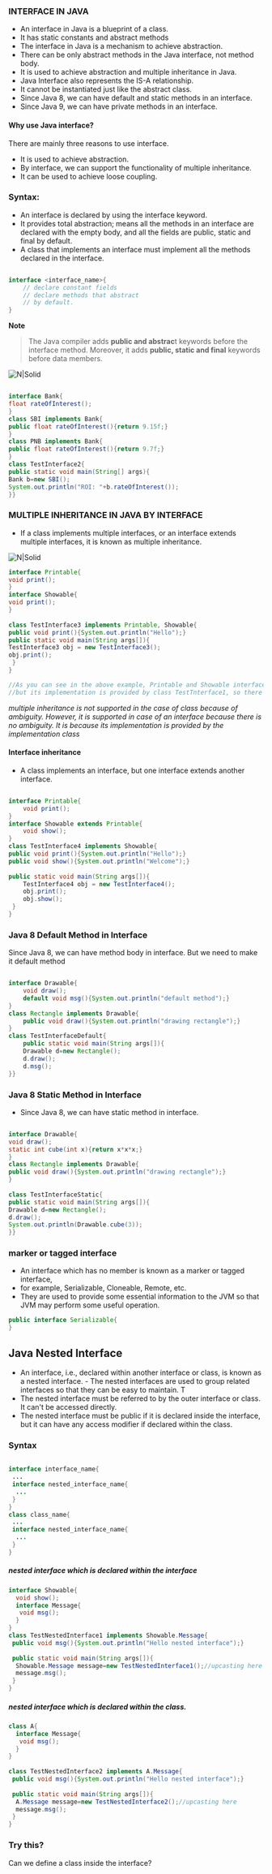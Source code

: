 ### INTERFACE IN JAVA
- An interface in Java is a blueprint of a class. 
- It has static constants and abstract methods
- The interface in Java is a mechanism to achieve abstraction. 
- There can be only abstract methods in the Java interface, not method body. 
- It is used to achieve abstraction and multiple inheritance in Java.
- Java Interface also represents the IS-A relationship.
- It cannot be instantiated just like the abstract class.
- Since Java 8, we can have default and static methods in an interface.
- Since Java 9, we can have private methods in an interface.

#### Why use Java interface?
There are mainly three reasons to use interface. 
- It is used to achieve abstraction.
- By interface, we can support the functionality of multiple inheritance.
- It can be used to achieve loose coupling.

### Syntax:

- An interface is declared by using the interface keyword. 
- It provides total abstraction; means all the methods in an interface are declared with the empty body, and all the fields are public, static and final by default.
- A class that implements an interface must implement all the methods declared in the interface.
```java

interface <interface_name>{  
    // declare constant fields  
    // declare methods that abstract   
    // by default.  
}  
```

**Note** 
> The Java compiler adds **public and abstrac**t keywords before the interface method. Moreover, it adds **public, static and final** keywords before data members.

![N|Solid](https://i.imgur.com/TO2rBKR.png)

```java

interface Bank{  
float rateOfInterest();  
}  
class SBI implements Bank{  
public float rateOfInterest(){return 9.15f;}  
}  
class PNB implements Bank{  
public float rateOfInterest(){return 9.7f;}  
}  
class TestInterface2{  
public static void main(String[] args){  
Bank b=new SBI();  
System.out.println("ROI: "+b.rateOfInterest());  
}} 

```

### MULTIPLE INHERITANCE IN JAVA BY INTERFACE
- If a class implements multiple interfaces, or an interface extends multiple interfaces, it is known as multiple inheritance.

![N|Solid](https://i.imgur.com/g7wzruv.png)

```java
interface Printable{  
void print();  
}  
interface Showable{  
void print();  
}  
  
class TestInterface3 implements Printable, Showable{  
public void print(){System.out.println("Hello");}  
public static void main(String args[]){  
TestInterface3 obj = new TestInterface3();  
obj.print();  
 }  
}  

//As you can see in the above example, Printable and Showable interface have same methods 
//but its implementation is provided by class TestTnterface1, so there is no ambiguity.
```

*multiple inheritance is not supported in the case of class because of ambiguity. However, it is supported in case of an interface because there is no ambiguity. It is because its implementation is provided by the implementation class*


#### Interface inheritance
- A class implements an interface, but one interface extends another interface.

```java

interface Printable{  
    void print();  
}  
interface Showable extends Printable{  
    void show();  
}  
class TestInterface4 implements Showable{  
public void print(){System.out.println("Hello");}  
public void show(){System.out.println("Welcome");}  
  
public static void main(String args[]){  
    TestInterface4 obj = new TestInterface4();  
    obj.print();  
    obj.show();  
 }  
}
```

### Java 8 Default Method in Interface
Since Java 8, we can have method body in interface. But we need to make it default method
```java

interface Drawable{  
    void draw();  
    default void msg(){System.out.println("default method");}  
}  
class Rectangle implements Drawable{  
    public void draw(){System.out.println("drawing rectangle");}  
}  
class TestInterfaceDefault{  
    public static void main(String args[]){  
    Drawable d=new Rectangle();  
    d.draw();  
    d.msg();  
}} 

```

### Java 8 Static Method in Interface
- Since Java 8, we can have static method in interface.

```java

interface Drawable{  
void draw();  
static int cube(int x){return x*x*x;}  
}  
class Rectangle implements Drawable{  
public void draw(){System.out.println("drawing rectangle");}  
}  
  
class TestInterfaceStatic{  
public static void main(String args[]){  
Drawable d=new Rectangle();  
d.draw();  
System.out.println(Drawable.cube(3));  
}} 

```

### marker or tagged interface

- An interface which has no member is known as a marker or tagged interface, 
- for example, Serializable, Cloneable, Remote, etc. 
- They are used to provide some essential information to the JVM so that JVM may perform some useful operation.
```java
public interface Serializable{  
}  

```

## Java Nested Interface
- An interface, i.e., declared within another interface or class, is known as a nested interface. - The nested interfaces are used to group related interfaces so that they can be easy to maintain. T
- The nested interface must be referred to by the outer interface or class. It can't be accessed directly.
- The nested interface must be public if it is declared inside the interface, but it can have any access modifier if declared within the class.

### Syntax
```java

interface interface_name{  
 ...  
 interface nested_interface_name{  
  ...  
 }  
}  
class class_name{  
 ...  
 interface nested_interface_name{  
  ...  
 }  
}   
```
##### nested interface which is declared within the interface

```java
interface Showable{  
  void show();  
  interface Message{  
   void msg();  
  }  
}  
class TestNestedInterface1 implements Showable.Message{  
 public void msg(){System.out.println("Hello nested interface");}  
  
 public static void main(String args[]){  
  Showable.Message message=new TestNestedInterface1();//upcasting here  
  message.msg();  
 }  
}  
```

##### nested interface which is declared within the class.

```java
class A{  
  interface Message{  
   void msg();  
  }  
}  
  
class TestNestedInterface2 implements A.Message{  
 public void msg(){System.out.println("Hello nested interface");}  
  
 public static void main(String args[]){  
  A.Message message=new TestNestedInterface2();//upcasting here  
  message.msg();  
 }  
} 
```

### Try this?
Can we define a class inside the interface?